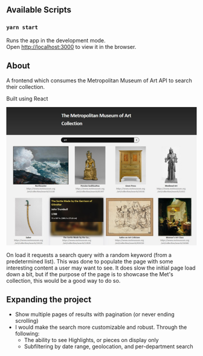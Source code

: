 ## Available Scripts

### `yarn start`

Runs the app in the development mode.<br />
Open [http://localhost:3000](http://localhost:3000) to view it in the browser.

## About

A frontend which consumes the Metropolitan Museum of Art API to search their collection.

Built using React

![](public/images/image1.jpg)

On load it requests a search query with a random keyword (from a predetermined list). This was done to populate the page with some interesting content a user may want to see. It does slow the initial page load down a bit, but if the purpose of the page is to showcase the Met's collection, this would be a good way to do so.

## Expanding the project

- Show multiple pages of results with pagination (or never ending scrolling)
- I would make the search more customizable and robust. Through the following:
  - The ability to see Highlights, or pieces on display only
  - Subfiltering by date range, geolocation, and per-department search

